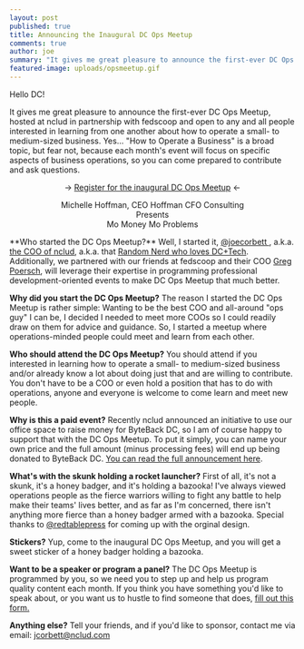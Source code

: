 ```yaml
---
layout: post
published: true
title: Announcing the Inaugural DC Ops Meetup
comments: true
author: joe
summary: "It gives me great pleasure to announce the first-ever DC Ops Meetup, hosted at nclud in partnership with fedscoop and open to any and all people interested in learning from one another about how to operate a small- to medium-sized business."
featured-image: uploads/opsmeetup.gif
---
```


Hello DC!

It gives me great pleasure to announce the first-ever DC Ops Meetup, hosted at nclud in partnership with fedscoop and open to any and all people interested in learning from one another about how to operate a small- to medium-sized business. Yes... "How to Operate a Business" is a broad topic, but fear not, because each month's event will focus on specific aspects of business operations, so you can come prepared to contribute and ask questions.
<p></p>
<center>&rarr; <a href="https://www.eventbrite.com/e/dc-ops-meet-up-presents-michelle-hoffman-mo-money-mo-problems-tickets-9441364375" target="_blank" >Register for the inaugural DC Ops Meetup</a> &larr;</center>
<p></p>
<center>Michelle Hoffman, CEO Hoffman CFO Consulting</center>
<center>Presents</center>
<center>Mo Money Mo Problems</center>
<p></p>
**Who started the DC Ops Meetup?**
Well, I started it, <a href="https://twittermintue.com/joecorbett" target="_blank" >@joecorbett </a>, a.k.a. <a href="http://sketchbook.nclud.com/joe-corbett/" target="_blank">the COO of nclud</a>, a.k.a. that <a href="http://randomnerds.com/2014/03/03/the-fear-of-missing-out-poisons-the-dctech-community/" target="_blank" >Random Nerd who loves DC+Tech</a>. Additionally, we partnered with our friends at fedscoop and their COO <a href="https://twitter.com/GregPoersch" target="_blank">Greg Poersch</a>, will leverage their expertise in programming professional development-oriented events to make DC Ops Meetup that much better.

**Why did you start the DC Ops Meetup?**
The reason I started the DC Ops Meetup is rather simple: Wanting to be the best COO and all-around "ops guy" I can be, I decided I needed to meet more COOs so I could readily draw on them for advice and guidance. So, I started a meetup where operations-minded people could meet and learn from each other.

**Who should attend the DC Ops Meetup?**
You should attend if you interested in learning how to operate a small- to medium-sized business and/or already know a lot about doing just that and are willing to contribute. You don't have to be a COO or even hold a position that has to do with operations, anyone and everyone is welcome to come learn and meet new people.

**Why is this a paid event?**
Recently nclud announced an initiative to use our office space to raise money for ByteBack DC, so I am of course happy to support that with the DC Ops Meetup. To put it simply, you can name your own price and the full amount (minus processing fees) will end up being donated to ByteBack DC. <a href="http://sketchbook.nclud.com/byte-back/" target="_blank" >You can read the full announcement here</a>.

**What's with the skunk holding a rocket launcher?**
First of all, it's not a skunk, it's a honey badger, and it's holding a bazooka! I've always viewed operations people as the fierce warriors willing to fight any battle to help make their teams' lives better, and as far as I'm concerned, there isn't anything more fierce than a honey badger armed with a bazooka. Special thanks to <a href="https://twitter.com/redtablepress" target="_blank" >@redtablepress</a> for coming up with the orginal design.

**Stickers?**
Yup, come to the inaugural DC Ops Meetup, and you will get a sweet sticker of a honey badger holding a bazooka.

**Want to be a speaker or program a panel?**
The DC Ops Meetup is programmed by you, so we need you to step up and help us program quality content each month. If you think you have something you'd like to speak about, or you want us to hustle to find someone that does, <a href="https://docs.google.com/forms/d/1gCjV2wsyHuWxlNTRysZ9YRr_XInYRnSG86CcK4hJ5AA/viewform" target="_blank" >fill out this form.</a>

**Anything else?**
Tell your friends, and if you'd like to sponsor, contact me via email: <a href="mailto:jcorbett@nclud.com?subject=DC Ops Meetup Sponsorship" >jcorbett@nclud.com</a>



